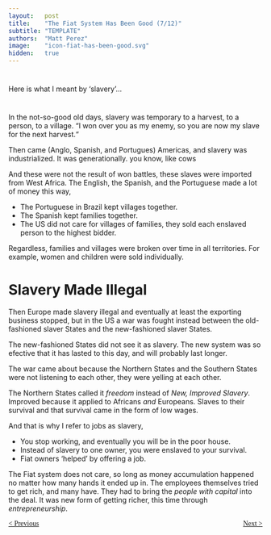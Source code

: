 ```yaml
---
layout:   post
title:    "The Fiat System Has Been Good (7/12)"
subtitle: "TEMPLATE"
authors:  "Matt Perez"
image:    "icon-fiat-has-been-good.svg"
hidden:   true
---
```


<div style="display:none; ">
 <p>Time for an alternative.</p>
</div>

<h1></h1>
 <p>Here is what I meant by &lsquo;slavery&rsquo;&hellip;</p>

<h1></h1>
 <p>In the not-so-good old days, slavery was temporary to a harvest, to a person, to a village. &ldquo;I won over you as my enemy, so you are now my slave for the next harvest.&ldquo;</p>
 <p>Then came (Anglo, Spanish, and Portugues) Americas, and slavery was industrialized. It was generationally. you know, <span id="_standout">like cows</span></p>
 <p>And these were not the result of won battles, these slaves were imported from West Africa. The English, the Spanish, and the Portuguese made a lot of money this way,</p>
  <ul>
   <li>The Portuguese in Brazil kept villages together.</li>
   <li>The Spanish kept families together.</li>
   <li>The US did not care for villages of families, they sold each enslaved person to the highest bidder.</li>
  </ul>
 <p>Regardless, families and villages were broken over time in all territories. For example, women and children were sold individually.</p>

<h1>Slavery Made Illegal</h1>
 <p>Then Europe made slavery illegal and eventually at least the exporting business stopped, but in the US a war was fought instead between the old-fashioned slaver States and the new-fashioned slaver States.</p>
 <p>The new-fashioned States did not see it as slavery. The new system was so efective that it has lasted to this day, and will probably last longer.</p>
 <p>The war came about because the Northern States and the Southern States were not listening to each other, they were yelling at each other.</p>
 <p>The Northern States called it <em>freedom</em> instead of <em class="_standout">New, Improved Slavery</em>. Improved because it applied to Africans <em>and</em> Europeans. Slaves to their survival and that survival came in the form of low wages.</p>
 <p>And that is why I refer to jobs as slavery,</p>
  <ul>
   <li>You stop working, and eventually you will be in the poor house.</li>
   <li>Instead of slavery to one owner, you were enslaved to your survival.</li>
   <li>Fiat owners &lsquo;helped&rsquo; by offering a job.</li>
  </ul>
 <p>The Fiat system does not care, so long as money accumulation happened no matter how many hands it ended up in. The employees themselves tried to get rich, and many have. They had to bring the <em>people with capital</em> into the deal. It was new form of getting richer, this time through <em>entrepreneurship</em>.</p>

<div style="margin-bottom:1in; font-family: American Typewriter, serif; ">
 <span style="float:left; ">
  <a href="https://radicalcompanies.com/2024/12/09/the-fiat-system-has-been-good">&lt; Previous</a>
 </span>
 <span style="float:right; ">
  <a href="https://radicalcompanies.com/2024/12/11/the-fiat-system-has-been-good">Next &gt;</a>
 </span>
</div>
